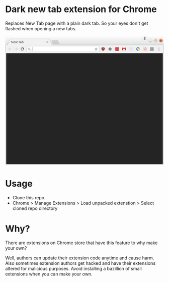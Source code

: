 # Dark new tab extension for Chrome

Replaces New Tab page with a plain dark tab. So your eyes don't get flashed when opening a new tabs.

![Screenshot](screenshot.png?raw=true "Screenshot")

# Usage

* Clone this repo.
* Chrome > Manage Extensions > Load unpacked extenstion > Select cloned repo directory

# Why?

There are extensions on Chrome store that have this feature to why make your own?

Well, authors can update their extension code anytime and cause harm. Also sometimes extension authors get hacked and have their extensions altered for malicious purposes. Avoid installing a bazillion of small extensions when you can make your own.